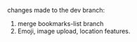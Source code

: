 changes made to the dev branch:

1. merge bookmarks-list branch
2. Emoji, image upload, location features.
